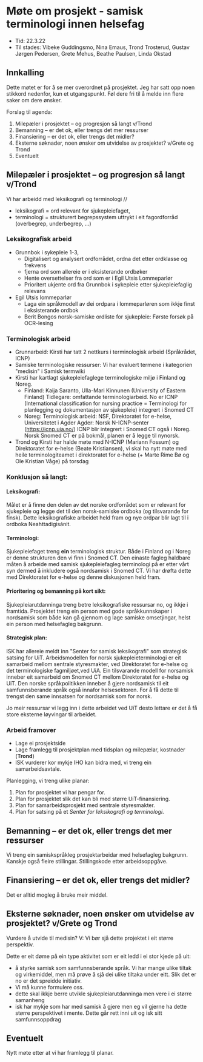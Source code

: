 # Møte om prosjekt - samisk terminologi innen helsefag

- Tid: 22.3.22
- Til stades: Vibeke Guddingsmo, Nina Emaus, Trond Trosterud, Gustav Jørgen Pedersen, Grete Mehus, Beathe Paulsen, Linda Okstad

## Innkalling

Dette møtet er for å se mer overordnet på prosjektet. Jeg har satt opp noen stikkord nedenfor, kun et utgangspunkt. Føl dere fri til å melde inn flere saker om dere ønsker. 


Forslag til agenda: 
1.	Milepæler i prosjektet – og progresjon så langt v/Trond
2.	Bemanning – er det ok, eller trengs det mer ressurser
3.	Finansiering – er det ok, eller trengs det midler? 
4.	Eksterne søknader, noen ønsker om utvidelse av prosjektet? v/Grete og Trond
5.	Eventuelt


## Milepæler i prosjektet – og progresjon så langt v/Trond

Vi har arbeidd med leksikografi og terminologi // 
- leksikografi = ord relevant for sjukepleiefaget, 
- terminologi = strukturert begrepssystem uttrykt i eit fagordforråd (overbegrep, underbegrep, ...)

### Leksikografisk arbeid

-  Grunnbok i sykepleie 1-3, 
	- Digitalisert og analysert ordforrådet, ordna det etter ordklasse  og frekvens
	- fjerna ord som allereie er i eksisterande ordbøker
	- Hente oversettelser fra ord som er i Egil Utsis Lommeparlør
	- Prioritert ukjente ord fra Grunnbok i sykepleie etter sjukepleiefaglig relevans
- Egil Utsis lommeparlør
	- Laga ein språkmodell av dei ordpara i lommeparløren som ikkje finst i eksisterande ordbok
	- Berit Bongos norsk-samiske ordliste for sjukepleie: Første forsøk på OCR-lesing

### Terminologisk arbeid
- Grunnarbeid: Kirsti har tatt 2 nettkurs i terminologisk arbeid (Språkrådet, ICNP)
- Samiske terminologiske ressurser: Vi har evaluert termene i kategorien "medisin" i Samisk termwiki
- Kirsti har kartlagt sjukepleiefaglege terminologiske miljø i Finland og Noreg.
	- Finland: Kaija Saranto, Ulla-Mari Kinnunen (University of Eastern Finland)
	Tidlegare: omfattande terminologiarbeid. No er ICNP (International classification for nursing practice = Terminologi for planlegging og dokumentasjon av sjukepleie) integrert i Snomed CT
	- Noreg: Terminologisk arbeid: NSF, Direktoratet for e-helse, Universitetet i Agder
    Agder: Norsk N-ICNP-senter (https://icnp.uia.no/)
    ICNP blir integrert i Snomed CT også i Noreg. Norsk Snomed CT er på bokmål, planen er å legge til nynorsk. 
- Trond og Kirsti har halde møte med N-ICNP (Mariann Fossum) og Direktoratet for e-helse (Beate Kristiansen), vi skal ha nytt møte med heile terminologiteamet i direktoratet for e-helse (+ Marte Rime Bø og Ole Kristian Våge) på torsdag

### Konklusjon så langt:

#### Leksikografi: 
Målet er å finne den delen av det norske ordforrådet som er relevant for sjukepleie og legge det til den norsk-samiske ordboka (og tilsvarande for finsk). Dette leksikografiske arbeidet held fram og nye ordpar blir lagt til i ordboka Neahttadigisánit.

#### Terminologi: 
Sjukepleiefaget treng **ein** terminologisk struktur. Både i Finland og i Noreg er denne strukturen den vi finn i Snomed CT. Den einaste fagleg haldbare måten å arbeide med samisk sjukepleiefagleg terminologi på er etter vårt syn dermed å inkludere også nordsamisk i Snomed CT. Vi har drøfta dette med Direktoratet for e-helse og denne diskusjonen held fram.

#### Prioritering og bemanning på kort sikt:
Sjukepleiarutdanninga treng betre leksikografiske ressursar no, og ikkje i framtida.
Prosjektet treng ein person med gode språkkunnskaper i nordsamisk som både kan gå gjennom og lage samiske omsetjingar, helst ein person med helsefagleg bakgrunn.


#### Strategisk plan:
ISK har allereie meldt inn "Senter for samisk leksikografi" som strategisk satsing for UiT. Arbeidsmodellen for norsk sjukepleieterminologi er eit samarbeid mellom sentrale styresmakter, ved Direktoratet for e-helse  og det terminologiske fagmiljøet,ved UiA. Ein tilsvarande modell for norsamisk inneber eit samarbeid om Snomed CT mellom Direktoratet for e-helse og UiT. Den norske språkpolitikken inneber å gjere nordsamisk til eit samfunnsberande språk også innafor helsesektoren. For å få dette til trengst den same innsatsen for nordsamisk som for norsk.

Jo meir ressursar vi legg inn i dette arbeidet ved UiT desto lettare er det å få store eksterne løyvingar til arbeidet.

### Arbeid framover

- Lage ei prosjektside
- Lage framlegg til prosjektplan med tidsplan og milepælar, kostnader (**Trond**)
- ISK vurderer kor mykje IHO kan bidra med, vi treng ein samarbeidsavtale.

Planlegging, vi treng ulike planar:

1. Plan for prosjektet vi har pengar for.
1. Plan for prosjektet slik det kan bli med større UiT-finansiering.
1. Plan for samarbeidsprosjekt med sentrale styresmakter.
1. Plan for satsing på et *Senter for leksikografi og terminologi*.

## Bemanning – er det ok, eller trengs det mer ressurser

Vi treng ein samiskspråkleg prosjektarbeidar med helsefagleg bakgrunn.
Kanskje også fleire stillingar.
Stillingskode etter arbeidsoppgåve.
 
## Finansiering – er det ok, eller trengs det midler? 

Det er alltid mogleg å bruke meir middel. 

## Eksterne søknader, noen ønsker om utvidelse av prosjektet? v/Grete og Trond

Vurdere å utvide til medisin? 
V: Vi bør sjå dette projektet i eit større perspektiv.


Dette er eit døme på ein type aktivitet som er eit ledd i ei stor kjede på uit:
- å styrke samisk som samfunnsberande språk. Vi har mange ulike tiltak og virkemiddel, men må prøve å sjå dei ulike tiltaka under eitt. Slik det er no er det spreidde initiativ. 
- Vi må kunne formulere oss.
- dette skal ikkje berre utvikle sjukepleiarutdanninga men vere i ei større samanheng
- isk har mykje som har med samisk å gjere men eg vil gjerne ha dette større perspektivet i mente. Dette går rett inni uit og isk sitt samfunnsoppdrag

## Eventuelt

Nytt møte etter at vi har framlegg til planar.




